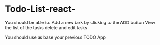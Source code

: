 # Todo-List-react-
You should be able to:
Add a new task by clicking to the ADD button
View the list of the tasks
delete and edit tasks

You should use as base your previous TODO App
